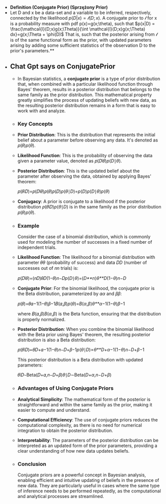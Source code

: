 - **Definition (Conjugate Prior) (Sprzężony Prior)**
- Let D and x be a data-set and a variable to be inferred, respectively, connected by the likelihood $p(D|x) = \mathcal{l}(D;x)$. A conjugate prior to $\mathcal{l}$ for x is a probability measure with pdf p(x)=g(x;\theta), such that
  $p(x|D) = \frac{\mathcal{l}(D;x)g(x;\Theta)}{\int \mathcal{l}(D;x)g(x;\Theta) dx}=g(x;\Theta + \phi(D)$
  That is, such that the posterior arising from $\mathcal{l}$ is of the same functional form as the prior, with updated parameters arising by adding some sufficient statistics of the observation D to the prior's parameters.**
- ## Chat Gpt says on ConjugatePrior
	- In Bayesian statistics, a **conjugate prior** is a type of prior distribution that, when combined with a particular likelihood function through Bayes' theorem, results in a posterior distribution that belongs to the same family as the prior distribution. This mathematical property greatly simplifies the process of updating beliefs with new data, as the resulting posterior distribution remains in a form that is easy to work with and analyze.
	- ### Key Concepts
	- **Prior Distribution**: This is the distribution that represents the initial belief about a parameter before observing any data. It's denoted as 𝑝(𝜃)*p*(*θ*).
	- **Likelihood Function**: This is the probability of observing the data given a parameter value, denoted as 𝑝(𝐷∣𝜃)*p*(*D*∣*θ*).
	- **Posterior Distribution**: This is the updated belief about the parameter after observing the data, obtained by applying Bayes' theorem:
	  
	  𝑝(𝜃∣𝐷)=𝑝(𝐷∣𝜃)𝑝(𝜃)𝑝(𝐷)*p*(*θ*∣*D*)=*p*(*D*)*p*(*D*∣*θ*)*p*(*θ*)​
	- **Conjugacy**: A prior is conjugate to a likelihood if the posterior distribution 𝑝(𝜃∣𝐷)*p*(*θ*∣*D*) is in the same family as the prior distribution 𝑝(𝜃)*p*(*θ*).
	- ### Example
	  
	  Consider the case of a binomial distribution, which is commonly used for modeling the number of successes in a fixed number of independent trials.
	- **Likelihood Function**: The likelihood for a binomial distribution with parameter 𝜃*θ* (probability of success) and data 𝐷*D* (number of successes out of 𝑛*n* trials) is:
	  
	  𝑝(𝐷∣𝜃)=(𝑛𝐷)𝜃𝐷(1−𝜃)𝑛−𝐷*p*(*D*∣*θ*)=(*D**n*​)*θ**D*(1−*θ*)*n*−*D*
	- **Conjugate Prior**: For the binomial likelihood, the conjugate prior is the Beta distribution, parameterized by 𝛼*α* and 𝛽*β*:
	  
	  𝑝(𝜃)=𝜃𝛼−1(1−𝜃)𝛽−1𝐵(𝛼,𝛽)*p*(*θ*)=*B*(*α*,*β*)*θ**α*−1(1−*θ*)*β*−1​
	  
	  where 𝐵(𝛼,𝛽)*B*(*α*,*β*) is the Beta function, ensuring that the distribution is properly normalized.
	- **Posterior Distribution**: When you combine the binomial likelihood with the Beta prior using Bayes' theorem, the resulting posterior distribution is also a Beta distribution:
	  
	  𝑝(𝜃∣𝐷)∝𝜃𝐷+𝛼−1(1−𝜃)𝑛−𝐷+𝛽−1*p*(*θ*∣*D*)∝*θ**D*+*α*−1(1−*θ*)*n*−*D*+*β*−1
	  
	  This posterior distribution is a Beta distribution with updated parameters:
	  
	  𝜃∣𝐷∼Beta(𝐷+𝛼,𝑛−𝐷+𝛽)*θ*∣*D*∼Beta(*D*+*α*,*n*−*D*+*β*)
	- ### Advantages of Using Conjugate Priors
	- **Analytical Simplicity**: The mathematical form of the posterior is straightforward and within the same family as the prior, making it easier to compute and understand.
	- **Computational Efficiency**: The use of conjugate priors reduces the computational complexity, as there is no need for numerical integration to obtain the posterior distribution.
	- **Interpretability**: The parameters of the posterior distribution can be interpreted as an updated form of the prior parameters, providing a clear understanding of how new data updates beliefs.
	- ### Conclusion
	  
	  Conjugate priors are a powerful concept in Bayesian analysis, enabling efficient and intuitive updating of beliefs in the presence of new data. They are particularly useful in cases where the same type of inference needs to be performed repeatedly, as the computational and analytical processes are streamlined.
